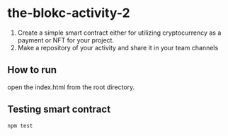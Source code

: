 # the-blokc-activity-2

1.  Create a simple smart contract either for utilizing cryptocurrency as a payment or NFT for your project.
2.  Make a repository of your activity and share it in your team channels

## How to run
open the index.html from the root directory. 

## Testing smart contract
```
npm test 
```

